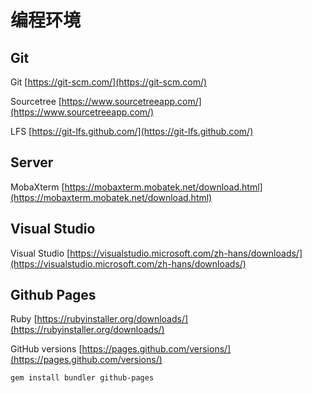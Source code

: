 # 编程环境

## Git

Git [https://git-scm.com/](https://git-scm.com/)

Sourcetree [https://www.sourcetreeapp.com/](https://www.sourcetreeapp.com/)

LFS [https://git-lfs.github.com/](https://git-lfs.github.com/)

## Server

MobaXterm [https://mobaxterm.mobatek.net/download.html](https://mobaxterm.mobatek.net/download.html)

## Visual Studio

Visual Studio [https://visualstudio.microsoft.com/zh-hans/downloads/](https://visualstudio.microsoft.com/zh-hans/downloads/)

## Github Pages

Ruby [https://rubyinstaller.org/downloads/](https://rubyinstaller.org/downloads/)

GitHub versions [https://pages.github.com/versions/](https://pages.github.com/versions/)

```text
gem install bundler github-pages
```



